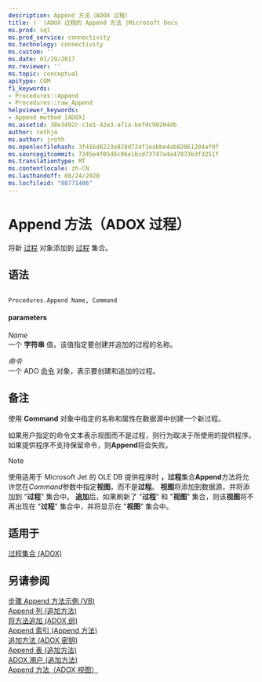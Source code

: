```yaml
---
description: Append 方法（ADOX 过程）
title: )  (ADOX 过程的 Append 方法 |Microsoft Docs
ms.prod: sql
ms.prod_service: connectivity
ms.technology: connectivity
ms.custom: ''
ms.date: 01/19/2017
ms.reviewer: ''
ms.topic: conceptual
apitype: COM
f1_keywords:
- Procedures::Append
- Procedures::raw_Append
helpviewer_keywords:
- Append method [ADOX]
ms.assetid: 38e3492c-c1e1-42e3-a71a-befdc90204db
author: rothja
ms.author: jroth
ms.openlocfilehash: 3f416d8223e828d724f1eabbe4ab82061204af0f
ms.sourcegitcommit: 7345e4f05d6c06e1bcd73747a4a47873b3f3251f
ms.translationtype: MT
ms.contentlocale: zh-CN
ms.lasthandoff: 08/24/2020
ms.locfileid: "88771406"
---
```

# <a name="append-method-adox-procedures"></a>Append 方法（ADOX 过程）
将新 [过程](./procedure-object-adox.md) 对象添加到 [过程](./procedures-collection-adox.md) 集合。  
  
## <a name="syntax"></a>语法  
  
```  
  
Procedures.Append Name, Command  
```  
  
#### <a name="parameters"></a>parameters  
 *Name*  
 一个 **字符串** 值，该值指定要创建并追加的过程的名称。  
  
 *命令*  
 一个 ADO [命令](../ado-api/command-object-ado.md) 对象，表示要创建和追加的过程。  
  
## <a name="remarks"></a>备注  
 使用 **Command** 对象中指定的名称和属性在数据源中创建一个新过程。  
  
 如果用户指定的命令文本表示视图而不是过程，则行为取决于所使用的提供程序。 如果提供程序不支持保留命令，则**Append**将会失败。  
  
> [!NOTE]
>  使用适用于 Microsoft Jet 的 OLE DB 提供程序时 **，过程**集合**Append**方法将允许您在*Command*参数中指定**视图**，而不是**过程**。 **视图**将添加到数据源，并将添加到 "**过程**" 集合中。 **追加**后，如果刷新了 "**过程**" 和 "**视图**" 集合，则该**视图**将不再出现在 "**过程**" 集合中，并将显示在 "**视图**" 集合中。  
  
## <a name="applies-to"></a>适用于  
 [过程集合 (ADOX)](./procedures-collection-adox.md)  
  
## <a name="see-also"></a>另请参阅  
 [步骤 Append 方法示例 (VB) ](./procedures-append-method-example-vb.md)   
 [Append 列 (追加方法) ](./append-method-adox-columns.md)   
 [将方法追加 (ADOX 组) ](./append-method-adox-groups.md)   
 [Append 索引 (Append 方法) ](./append-method-adox-indexes.md)   
 [追加方法 (ADOX 密钥) ](./append-method-adox-keys.md)   
 [Append 表 (追加方法) ](./append-method-adox-tables.md)   
 [ADOX 用户 (追加方法) ](./append-method-adox-users.md)   
 [Append 方法（ADOX 视图）](./append-method-adox-views.md)